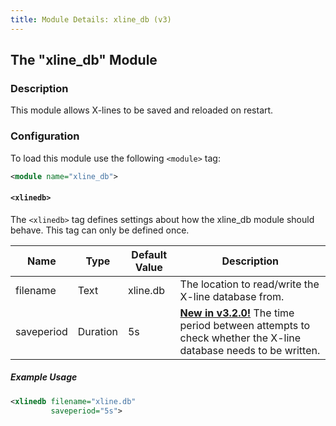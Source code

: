 ```yaml
---
title: Module Details: xline_db (v3)
---
```


## The "xline_db" Module

### Description

This module allows X-lines to be saved and reloaded on restart.

### Configuration

To load this module use the following `<module>` tag:

```xml
<module name="xline_db">
```

#### `<xlinedb>`

The `<xlinedb>` tag defines settings about how the xline_db module should behave. This tag can only be defined once.

Name       | Type     | Default Value | Description
---------- | -------- | ------------- | -----------
filename   | Text     | xline.db      | The location to read/write the X-line database from.
saveperiod | Duration | 5s            | [**New in v3.2.0!**](/3/change-log/#inspircd-320) The time period between attempts to check whether the X-line database needs to be written.

##### Example Usage

```xml
<xlinedb filename="xline.db"
         saveperiod="5s">
```
